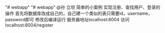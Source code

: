 "# webapp" 
"# webapp" 
@孙 立坦
简单的小案例
实现注册、查找用户、登录的操作
首先将数据库改成自己的，自己建一个类似的表只需要id，username，password即可
修改后编译运行
服务器地址localhost:8004
访问  localhost:8004/register
